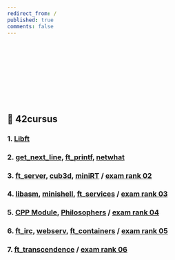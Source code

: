 ```yaml
---
redirect_from: /
published: true
comments: false
---
```

<br><br><br><br><br><br><br><br>

## 🐥 42cursus
### 1. [Libft](libft)
### 2. [get_next_line](get_next_line), [ft_printf](ft_printf), [netwhat](netwhat)
### 3. [ft_server](ft_server), [cub3d](cub3d), [miniRT](miniRT) / [exam rank 02](exam-rank-02)
### 4. [libasm](libasm), [minishell](minishell), [ft_services](ft_services) / [exam rank 03](exam-rank-03)
### 5. [CPP Module](CPP_Module), [Philosophers](Philosophers) / [exam rank 04](exam-rank-04)
### 6. [ft_irc](ft_irc), [webserv](webserv), [ft_containers](ft_containers) / [exam rank 05](exam-rank-05)
### 7. [ft_transcendence](ft_transcendence) / [exam rank 06](exam-rank-06)


<br><br><br><br><br><br><br><br><br><br>

